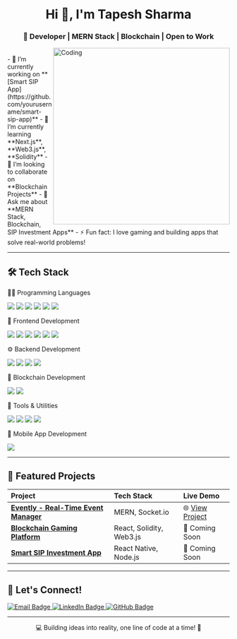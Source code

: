 <h1 align="center">Hi 👋, I'm Tapesh Sharma</h1>
<h3 align="center">🚀 Developer | MERN Stack | Blockchain | Open to Work</h3>

<img align="right" alt="Coding" width="400" src="https://user-images.githubusercontent.com/74038190/225813708-98b745f2-7d22-48cf-9150-083f1b00d6c9.gif">

<br />
- 🔭 I’m currently working on **[Smart SIP App](https://github.com/yourusername/smart-sip-app)**  
- 🌱 I’m currently learning **Next.js**, **Web3.js**, **Solidity**  
- 👯 I’m looking to collaborate on **Blockchain Projects**  
- 💬 Ask me about **MERN Stack, Blockchain, SIP Investment Apps**
- ⚡ Fun fact: I love gaming and building apps that solve real-world problems!

---

## 🛠️ Tech Stack

🧑‍💻 Programming Languages
<p align="left"> <img src="https://img.shields.io/badge/JavaScript-F7DF1E?style=for-the-badge&logo=javascript&logoColor=black"/> <img src="https://img.shields.io/badge/TypeScript-007ACC?style=for-the-badge&logo=typescript&logoColor=white"/> <img src="https://img.shields.io/badge/Python-3776AB?style=for-the-badge&logo=python&logoColor=white"/> <img src="https://img.shields.io/badge/Java-007396?style=for-the-badge&logo=java&logoColor=white"/> <img src="https://img.shields.io/badge/C-00599C?style=for-the-badge&logo=c&logoColor=white"/> <img src="https://img.shields.io/badge/C++-00599C?style=for-the-badge&logo=c%2B%2B&logoColor=white"/> </p>
🎨 Frontend Development
<p align="left"> <img src="https://img.shields.io/badge/React-20232A?style=for-the-badge&logo=react&logoColor=61DAFB"/> <img src="https://img.shields.io/badge/Next.js-000000?style=for-the-badge&logo=nextdotjs&logoColor=white"/> <img src="https://img.shields.io/badge/HTML5-E34F26?style=for-the-badge&logo=html5&logoColor=white"/> <img src="https://img.shields.io/badge/CSS3-1572B6?style=for-the-badge&logo=css3&logoColor=white"/> <img src="https://img.shields.io/badge/TailwindCSS-06B6D4?style=for-the-badge&logo=tailwindcss&logoColor=white"/> <img src="https://img.shields.io/badge/Bootstrap-563D7C?style=for-the-badge&logo=bootstrap&logoColor=white"/> </p>
⚙️ Backend Development
<p align="left"> <img src="https://img.shields.io/badge/Node.js-339933?style=for-the-badge&logo=nodedotjs&logoColor=white"/> <img src="https://img.shields.io/badge/Express.js-000000?style=for-the-badge&logo=express&logoColor=white"/> <img src="https://img.shields.io/badge/MongoDB-47A248?style=for-the-badge&logo=mongodb&logoColor=white"/> <img src="https://img.shields.io/badge/MySQL-00758F?style=for-the-badge&logo=mysql&logoColor=white"/> </p>
🔗 Blockchain Development
<p align="left"> <img src="https://img.shields.io/badge/Solidity-363636?style=for-the-badge&logo=solidity&logoColor=white"/> <img src="https://img.shields.io/badge/Web3.js-F16822?style=for-the-badge&logo=web3dotjs&logoColor=white"/> </p>
🧰 Tools & Utilities
<p align="left"> <img src="https://img.shields.io/badge/Git-F05032?style=for-the-badge&logo=git&logoColor=white"/> <img src="https://img.shields.io/badge/GitHub-181717?style=for-the-badge&logo=github&logoColor=white"/> <img src="https://img.shields.io/badge/VS_Code-007ACC?style=for-the-badge&logo=visualstudiocode&logoColor=white"/> <img src="https://img.shields.io/badge/Postman-FF6C37?style=for-the-badge&logo=postman&logoColor=white"/> </p>
📱 Mobile App Development
<p align="left"> <img src="https://img.shields.io/badge/React_Native-20232A?style=for-the-badge&logo=react&logoColor=61DAFB"/> </p>

---

## 📂 Featured Projects

| Project | Tech Stack | Live Demo |
|:--------|:-----------|:----------|
| **[Evently - Real-Time Event Manager](https://github.com/yourusername/evently)** | MERN, Socket.io | 🌐 [View Project](https://eventlytbppp.netlify.app/) |
| **[Blockchain Gaming Platform](https://github.com/yourusername/blockchain-gaming-platform)** | React, Solidity, Web3.js | 🚀 Coming Soon |
| **[Smart SIP Investment App](https://github.com/yourusername/smart-sip-app)** | React Native, Node.js | 🚀 Coming Soon |

---

## 🤝 Let's Connect!

<p align="left">
  <a href="mailto:tapeshs1134@email.com">
    <img src="https://img.shields.io/badge/email-D14836?style=for-the-badge&logo=gmail&logoColor=white" alt="Email Badge"/>
  </a>
  <a href="https://linkedin.com/in/tapesh-sharma-7a1816256">
    <img src="https://img.shields.io/badge/linkedin-0077B5?style=for-the-badge&logo=linkedin&logoColor=white" alt="LinkedIn Badge"/>
  </a>
  <a href="https://github.com/tapesh1134">
    <img src="https://img.shields.io/badge/github-181717?style=for-the-badge&logo=github&logoColor=white" alt="GitHub Badge"/>
  </a>
</p>

---

<p align="center">💻 Building ideas into reality, one line of code at a time! 🚀</p>
